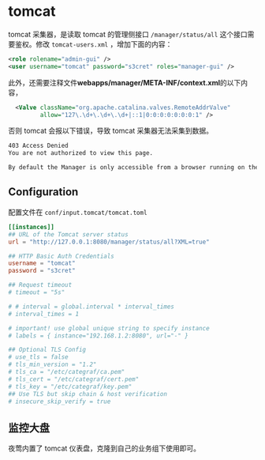 # tomcat

tomcat 采集器，是读取 tomcat 的管理侧接口 `/manager/status/all` 这个接口需要鉴权。修改 `tomcat-users.xml` ，增加下面的内容：

```xml
<role rolename="admin-gui" />
<user username="tomcat" password="s3cret" roles="manager-gui" />
```

此外，还需要注释文件**webapps/manager/META-INF/context.xml**的以下内容，
```xml
  <Valve className="org.apache.catalina.valves.RemoteAddrValve"
         allow="127\.\d+\.\d+\.\d+|::1|0:0:0:0:0:0:0:1" />
```

否则 tomcat 会报以下错误，导致 tomcat 采集器无法采集到数据。

```html
403 Access Denied
You are not authorized to view this page.

By default the Manager is only accessible from a browser running on the same machine as Tomcat. If you wish to modify this restriction, you'll need to edit the Manager's context.xml file.
```

## Configuration

配置文件在 `conf/input.tomcat/tomcat.toml`

```toml
[[instances]]
## URL of the Tomcat server status
url = "http://127.0.0.1:8080/manager/status/all?XML=true"

## HTTP Basic Auth Credentials
username = "tomcat"
password = "s3cret"

## Request timeout
# timeout = "5s"

# # interval = global.interval * interval_times
# interval_times = 1

# important! use global unique string to specify instance
# labels = { instance="192.168.1.2:8080", url="-" }

## Optional TLS Config
# use_tls = false
# tls_min_version = "1.2"
# tls_ca = "/etc/categraf/ca.pem"
# tls_cert = "/etc/categraf/cert.pem"
# tls_key = "/etc/categraf/key.pem"
## Use TLS but skip chain & host verification
# insecure_skip_verify = true
```

## 监控大盘

夜莺内置了 tomcat 仪表盘，克隆到自己的业务组下使用即可。
